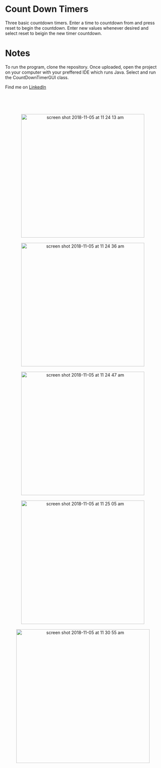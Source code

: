 # Count Down Timers
Three basic countdown timers.  Enter a time to countdown from and press reset to begin the countdown.  Enter new values whenever desired and select reset to beigin the new timer countdown. 

# Notes
To run the program, clone the repository.  Once uploaded, open the project on your computer with your preffered IDE which runs Java.  Select and run the CountDownTimerGUI class.  

Find me on [LinkedIn](www.linkedin.com/in/corey-moura)


<br/>
<br/>
<br/>

<p align="center">


<img width="400" height=”550” alt="screen shot 2018-11-05 at 11 24 13 am" src="https://user-images.githubusercontent.com/37875517/48011384-92d36a80-e0ed-11e8-9e1e-952c8369ef1f.png">

<br/>
<br/>

<img width="400" height=”550” alt="screen shot 2018-11-05 at 11 24 36 am" src="https://user-images.githubusercontent.com/37875517/48011391-9535c480-e0ed-11e8-84d6-b6970050096c.png">

<br/>
<br/>

<img width="400" height=”550” alt="screen shot 2018-11-05 at 11 24 47 am" src="https://user-images.githubusercontent.com/37875517/48011396-97981e80-e0ed-11e8-99f9-d75bc7ba70a4.png">

<br/>
<br/>

<img width="400" height=”550” alt="screen shot 2018-11-05 at 11 25 05 am" src="https://user-images.githubusercontent.com/37875517/48011403-99fa7880-e0ed-11e8-8502-ad8ade76a9f9.png">

<br/>
<br/>

<img width="433" alt="screen shot 2018-11-05 at 11 30 55 am" src="https://user-images.githubusercontent.com/37875517/48011677-4b011300-e0ee-11e8-9f0f-e9ef94b4d8be.png">


</p>


